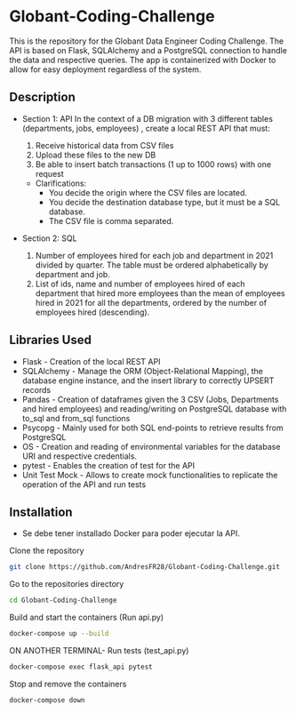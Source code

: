# Globant-Coding-Challenge
 This is the repository for the Globant Data Engineer Coding Challenge. The API is based on Flask, SQLAlchemy and a PostgreSQL connection to handle the data and respective queries. The app is containerized with Docker to allow for easy deployment regardless of the system.

## Description
- Section 1: API
In the context of a DB migration with 3 different tables (departments, jobs, employees) , create
a local REST API that must:
    1. Receive historical data from CSV files
    2. Upload these files to the new DB
    3. Be able to insert batch transactions (1 up to 1000 rows) with one request

    - Clarifications:
        + You decide the origin where the CSV files are located.
        + You decide the destination database type, but it must be a SQL database.
        + The CSV file is comma separated.

- Section 2: SQL

    1. Number of employees hired for each job and department in 2021 divided by quarter. The table must be ordered alphabetically by department and job.
    2. List of ids, name and number of employees hired of each department that hired more employees than the mean of employees hired in 2021 for all the departments, ordered by the number of employees hired (descending).

## Libraries Used

- Flask - Creation of the local REST API 
- SQLAlchemy - Manage the ORM (Object-Relational Mapping), the database engine instance, and the insert library to correctly UPSERT records
- Pandas - Creation of dataframes given the 3 CSV (Jobs, Departments and hired employees) and reading/writing on PostgreSQL database with to_sql and from_sql functions
- Psycopg - Mainly used for both SQL end-points to retrieve results from PostgreSQL
- OS - Creation and reading of environmental variables for the database URI and respective credentials.
- pytest - Enables the creation of test for the API
- Unit Test Mock - Allows to create mock functionalities to replicate the operation of the API and run tests

## Installation
- Se debe tener installado Docker para poder ejecutar la API.

Clone the repository
```sh
git clone https://github.com/AndresFR28/Globant-Coding-Challenge.git
```

Go to the repositories directory
```sh
cd Globant-Coding-Challenge
```

Build and start the containers (Run api.py)
```sh
docker-compose up --build
```

ON ANOTHER TERMINAL- Run tests (test_api.py)
```sh
docker-compose exec flask_api pytest
```

Stop and remove the containers
```sh
docker-compose down
```